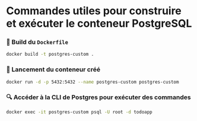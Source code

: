 # Commandes utiles pour construire et exécuter le conteneur PostgreSQL

### 🐳 Build du `Dockerfile`
```bash
docker build -t postgres-custom .
````

### 🚀 Lancement du conteneur créé

```bash
docker run -d -p 5432:5432 --name postgres-custom postgres-custom
```

### 🔍 Accéder à la CLI de Postgres pour exécuter des commandes

```bash
docker exec -it postgres-custom psql -U root -d todoapp
```
